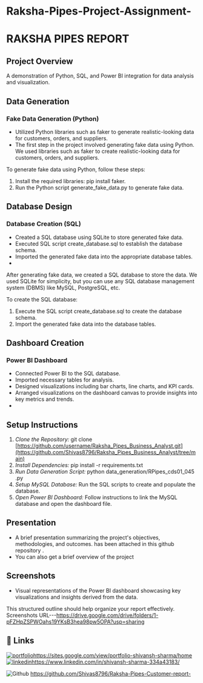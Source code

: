 # Raksha-Pipes-Project-Assignment-

# RAKSHA PIPES REPORT

## Project Overview
A demonstration of Python, SQL, and Power BI integration for data analysis and visualization.

## Data Generation
### Fake Data Generation (Python)
- Utilized Python libraries such as faker to generate realistic-looking data for customers, orders, and suppliers.
- The first step in the project involved generating fake data using Python. We used libraries such as faker to create realistic-looking data for customers, orders, and suppliers.

To generate fake data using Python, follow these steps:
1. Install the required libraries: pip install faker.
2. Run the Python script generate_fake_data.py to generate fake data.


## Database Design
### Database Creation (SQL)
- Created a SQL database using SQLite to store generated fake data.
- Executed SQL script create_database.sql to establish the database schema.
- Imported the generated fake data into the appropriate database tables.
- 
After generating fake data, we created a SQL database to store the data. We used SQLite for simplicity, but you can use any SQL database management system (DBMS) like MySQL, PostgreSQL, etc.

To create the SQL database:
1. Execute the SQL script create_database.sql to create the database schema.
2. Import the generated fake data into the database tables.


## Dashboard Creation
### Power BI Dashboard
- Connected Power BI to the SQL database.
- Imported necessary tables for analysis.
- Designed visualizations including bar charts, line charts, and KPI cards.
- Arranged visualizations on the dashboard canvas to provide insights into key metrics and trends.
- 
## Setup Instructions
1. *Clone the Repository:* git clone [https://github.com/username/Raksha_Pipes_Business_Analyst.git](https://github.com/Shivas8796/Raksha_Pipes_Business_Analyst/tree/main)
2. *Install Dependencies:* pip install -r requirements.txt
3. *Run Data Generation Script:* python data_generation/RPipes_cds01_045
.py
4. *Setup MySQL Database:* Run the SQL scripts to create and populate the database.
5. *Open Power BI Dashboard:* Follow instructions to link the MySQL database and open the dashboard file.
   
## Presentation
- A brief presentation summarizing the project's objectives, methodologies, and outcomes. has been attached in this github repository .
-  You can also get a brief overview of the project 

## Screenshots
- Visual representations of the Power BI dashboard showcasing key visualizations and insights derived from the data.

This structured outline should help organize your report effectively.
Screenshots URL---https://drive.google.com/drive/folders/1-pFZHpZSPWOahs19YKsB3hea98pw5OPA?usp=sharing

## 🔗 Links
[![portfolio](https://img.shields.io/badge/my_portfolio-000?style=for-the-badge&logo=ko-fi&logoColor=white)](https://katherineoelsner.com/)https://sites.google.com/view/portfolio-shivansh-sharma/home
[![linkedin](https://img.shields.io/badge/linkedin-0A66C2?style=for-the-badge&logo=linkedin&logoColor=white)](https://www.linkedin.com/)https://www.linkedin.com/in/shivansh-sharma-334a43183/

![ Github ](https://img.shields.io/badge/github-0A66C2?style=for-the-badge&logo=github&logoColor=white) 
 https://github.com/Shivas8796/Raksha-Pipes-Customer-report-
 
